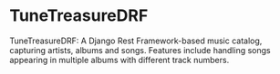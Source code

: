 # TuneTreasureDRF
TuneTreasureDRF: A Django Rest Framework-based music catalog, capturing artists, albums and songs. Features include handling songs appearing in multiple albums with different track numbers.
